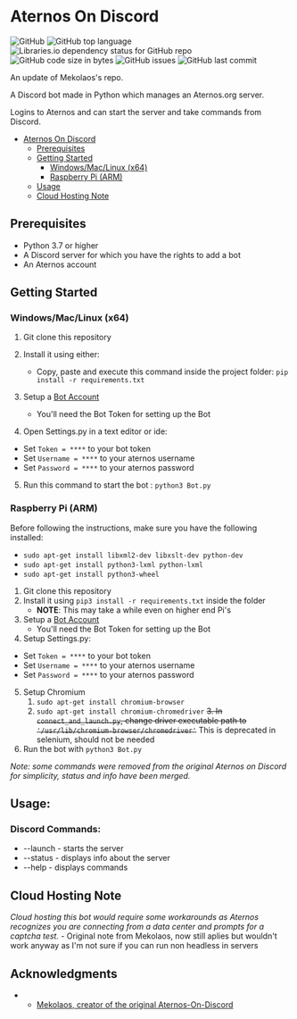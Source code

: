 # Aternos On Discord 
![GitHub](https://img.shields.io/github/license/kozabrada123/Aternos-On-Discord)
![GitHub top language](https://img.shields.io/github/languages/top/kozabrada123/Aternos-On-Discord)
![Libraries.io dependency status for GitHub repo](https://img.shields.io/librariesio/github/kozabrada123/Aternos-On-Discord)
![GitHub code size in bytes](https://img.shields.io/github/languages/code-size/kozabrada123/Aternos-On-Discord)
![GitHub issues](https://img.shields.io/github/issues/kozabrada123/Aternos-On-Discord)
![GitHub last commit](https://img.shields.io/github/last-commit/kozabrada123/Aternos-On-Discord)


An update of Mekolaos's repo.

A Discord bot made in Python which manages an Aternos.org server.


Logins to Aternos and can start the server and take commands from Discord.


- [Aternos On Discord](#aternos-on-discord)
  - [Prerequisites](#prerequisites)
  - [Getting Started](#getting-started)
    - [Windows/Mac/Linux (x64)](#windowsmaclinux-x64)
    - [Raspberry Pi (ARM)](#raspberry-pi-arm)
  - [Usage](#usage)
  - [Cloud Hosting Note](#cloud-hosting-note)



## Prerequisites

* Python 3.7 or higher
* A Discord server for which you have the rights to add a bot
* An Aternos account



## Getting Started

### Windows/Mac/Linux (x64)

1. Git clone this repository
2. Install it using either:
   * Copy, paste and execute this command inside the project folder: ```pip install -r requirements.txt```
3. Setup a [Bot Account](https://discordpy.readthedocs.io/en/latest/discord.html)
   - You'll need the Bot Token for setting up the Bot

4. Open Settings.py in a text editor or ide:
- Set `Token = ****` to your bot token
- Set `Username = ****` to your aternos username
- Set `Password = ****` to your aternos password
 
5. Run this command to start the bot : ```python3 Bot.py```


### Raspberry Pi (ARM)

Before following the instructions, make sure you have the following installed: 
- `sudo apt-get install libxml2-dev libxslt-dev python-dev`
- `sudo apt-get install python3-lxml python-lxml`
- `sudo apt-get install python3-wheel`


1. Git clone this repository
2. Install it using `pip3 install -r requirements.txt` inside the folder
   - **NOTE**: This may take a while even on higher end Pi's
3. Setup a [Bot Account](https://discordpy.readthedocs.io/en/latest/discord.html)
   - You'll need the Bot Token for setting up the Bot
4. Setup Settings.py:
- Set `Token = ****` to your bot token
- Set `Username = ****` to your aternos username
- Set `Password = ****` to your aternos password

5. Setup Chromium 
   1. `sudo apt-get install chromium-browser`
   2. `sudo apt-get install chromium-chromedriver`
   ~~3. In `connect_and_launch.py`, change driver executable path to `'/usr/lib/chromium-browser/chromedriver'`~~ This is deprecated in selenium, should not be needed
6. Run the bot with `python3 Bot.py`


*Note: some commands were removed from the original Aternos on Discord for simplicity, status and info have been merged.*

## Usage:

### Discord Commands:
* --launch - starts the server
* --status - displays info about the server
* --help - displays commands


## Cloud Hosting Note

*Cloud hosting this bot would require some workarounds as Aternos recognizes you are connecting from a data center and prompts for a captcha test.* - Original note from Mekolaos, now still aplies but wouldn't work anyway as I'm not sure if you can run non headless in servers


## Acknowledgments

* - [Mekolaos, creator of the original Aternos-On-Discord](https://github.com/Mekolaos)



